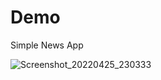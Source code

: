 # Demo
Simple News App

![Screenshot_20220425_230333](https://user-images.githubusercontent.com/29654535/165191311-a7b8e6b2-083c-47a9-a4bb-f273c6a06f87.png)
